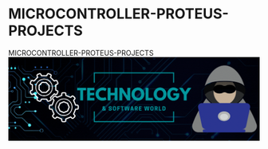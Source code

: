 # MICROCONTROLLER-PROTEUS-PROJECTS
MICROCONTROLLER-PROTEUS-PROJECTS
![logo](https://github.com/RAHUL-HACKER-HACKER/images/blob/master/hacker.gif)
